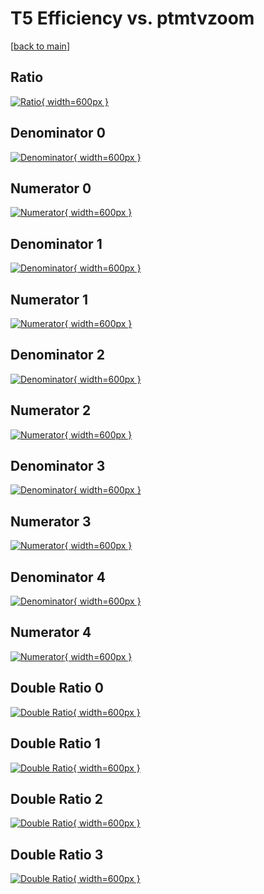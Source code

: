 # T5 Efficiency vs. ptmtvzoom

[[back to main](./)]



## Ratio

[![Ratio](../mtv/var/T5_base_13_1_eff_ptmtvzoom.png){ width=600px }](../mtv/var/T5_base_13_1_eff_ptmtvzoom.pdf)

## Denominator 0

[![Denominator](../mtv/den/T5_base_13_1_eff_ptmtvzoom_den0.png){ width=600px }](../mtv/den/T5_base_13_1_eff_ptmtvzoom_den0.pdf)

## Numerator 0

[![Numerator](../mtv/num/T5_base_13_1_eff_ptmtvzoom_num0.png){ width=600px }](../mtv/num/T5_base_13_1_eff_ptmtvzoom_num0.pdf)

## Denominator 1

[![Denominator](../mtv/den/T5_base_13_1_eff_ptmtvzoom_den1.png){ width=600px }](../mtv/den/T5_base_13_1_eff_ptmtvzoom_den1.pdf)

## Numerator 1

[![Numerator](../mtv/num/T5_base_13_1_eff_ptmtvzoom_num1.png){ width=600px }](../mtv/num/T5_base_13_1_eff_ptmtvzoom_num1.pdf)

## Denominator 2

[![Denominator](../mtv/den/T5_base_13_1_eff_ptmtvzoom_den2.png){ width=600px }](../mtv/den/T5_base_13_1_eff_ptmtvzoom_den2.pdf)

## Numerator 2

[![Numerator](../mtv/num/T5_base_13_1_eff_ptmtvzoom_num2.png){ width=600px }](../mtv/num/T5_base_13_1_eff_ptmtvzoom_num2.pdf)

## Denominator 3

[![Denominator](../mtv/den/T5_base_13_1_eff_ptmtvzoom_den3.png){ width=600px }](../mtv/den/T5_base_13_1_eff_ptmtvzoom_den3.pdf)

## Numerator 3

[![Numerator](../mtv/num/T5_base_13_1_eff_ptmtvzoom_num3.png){ width=600px }](../mtv/num/T5_base_13_1_eff_ptmtvzoom_num3.pdf)

## Denominator 4

[![Denominator](../mtv/den/T5_base_13_1_eff_ptmtvzoom_den4.png){ width=600px }](../mtv/den/T5_base_13_1_eff_ptmtvzoom_den4.pdf)

## Numerator 4

[![Numerator](../mtv/num/T5_base_13_1_eff_ptmtvzoom_num4.png){ width=600px }](../mtv/num/T5_base_13_1_eff_ptmtvzoom_num4.pdf)

## Double Ratio 0

[![Double Ratio](../mtv/ratio/T5_base_13_1_eff_ptmtvzoom_ratio0.png){ width=600px }](../mtv/ratio/T5_base_13_1_eff_ptmtvzoom_ratio0.pdf)

## Double Ratio 1

[![Double Ratio](../mtv/ratio/T5_base_13_1_eff_ptmtvzoom_ratio1.png){ width=600px }](../mtv/ratio/T5_base_13_1_eff_ptmtvzoom_ratio1.pdf)

## Double Ratio 2

[![Double Ratio](../mtv/ratio/T5_base_13_1_eff_ptmtvzoom_ratio2.png){ width=600px }](../mtv/ratio/T5_base_13_1_eff_ptmtvzoom_ratio2.pdf)

## Double Ratio 3

[![Double Ratio](../mtv/ratio/T5_base_13_1_eff_ptmtvzoom_ratio3.png){ width=600px }](../mtv/ratio/T5_base_13_1_eff_ptmtvzoom_ratio3.pdf)

